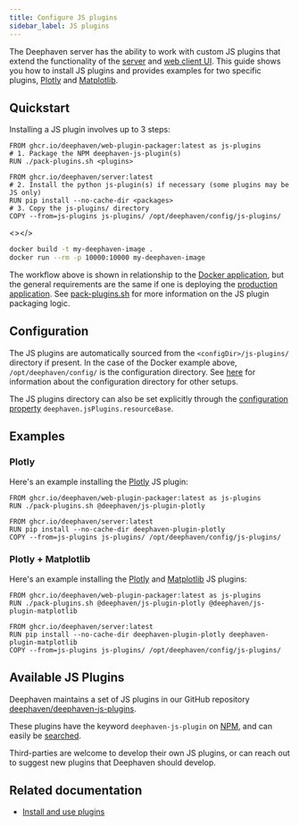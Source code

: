 ```yaml
---
title: Configure JS plugins
sidebar_label: JS plugins
---
```


The Deephaven server has the ability to work with custom JS plugins that extend the functionality of the [server](https://github.com/deephaven/deephaven-core) and [web client UI](https://github.com/deephaven/web-client-ui). This guide shows you how to install JS plugins and provides examples for two specific plugins, [Plotly](https://plotly.com/) and [Matplotlib](https://matplotlib.org/).

## Quickstart

Installing a JS plugin involves up to 3 steps:

```docker title="Dockerfile"
FROM ghcr.io/deephaven/web-plugin-packager:latest as js-plugins
# 1. Package the NPM deephaven-js-plugin(s)
RUN ./pack-plugins.sh <plugins>

FROM ghcr.io/deephaven/server:latest
# 2. Install the python js-plugin(s) if necessary (some plugins may be JS only)
RUN pip install --no-cache-dir <packages>
# 3. Copy the js-plugins/ directory
COPY --from=js-plugins js-plugins/ /opt/deephaven/config/js-plugins/
```

<></>

```bash
docker build -t my-deephaven-image .
docker run --rm -p 10000:10000 my-deephaven-image
```

The workflow above is shown in relationship to the [Docker application](./docker-application.md), but the general requirements are the same if one is deploying the [production application](./configure-production-application.md). See [pack-plugins.sh](https://github.com/deephaven/deephaven-core/blob/main/docker/web-plugin-packager/src/main/docker/files/pack-plugins.sh) for more information on the JS plugin packaging logic.

## Configuration

The JS plugins are automatically sourced from the `<configDir>/js-plugins/` directory if present. In the case of the Docker example above, `/opt/deephaven/config/` is the configuration directory. See [here](./configure-production-application.md#deephaven-server-bootstrap-configuration) for information about the configuration directory for other setups.

The JS plugins directory can also be set explicitly through the [configuration property](./config-file.md) `deephaven.jsPlugins.resourceBase`.

## Examples

### Plotly

Here's an example installing the [Plotly](https://plotly.com/) JS plugin:

```docker title="Dockerfile"
FROM ghcr.io/deephaven/web-plugin-packager:latest as js-plugins
RUN ./pack-plugins.sh @deephaven/js-plugin-plotly

FROM ghcr.io/deephaven/server:latest
RUN pip install --no-cache-dir deephaven-plugin-plotly
COPY --from=js-plugins js-plugins/ /opt/deephaven/config/js-plugins/
```

### Plotly + Matplotlib

Here's an example installing the [Plotly](https://plotly.com/) and [Matplotlib](https://matplotlib.org/) JS plugins:

```docker title="Dockerfile"
FROM ghcr.io/deephaven/web-plugin-packager:latest as js-plugins
RUN ./pack-plugins.sh @deephaven/js-plugin-plotly @deephaven/js-plugin-matplotlib

FROM ghcr.io/deephaven/server:latest
RUN pip install --no-cache-dir deephaven-plugin-plotly deephaven-plugin-matplotlib
COPY --from=js-plugins js-plugins/ /opt/deephaven/config/js-plugins/
```

## Available JS Plugins

Deephaven maintains a set of JS plugins in our GitHub repository [deephaven/deephaven-js-plugins](https://github.com/deephaven/deephaven-js-plugins).

These plugins have the keyword `deephaven-js-plugin` on [NPM](https://www.npmjs.com/), and can easily be [searched](https://www.npmjs.com/search?q=keywords%3Adeephaven-js-plugin).

Third-parties are welcome to develop their own JS plugins, or can reach out to suggest new plugins that Deephaven should develop.

## Related documentation

- [Install and use plugins](../install-use-plugins.md)
